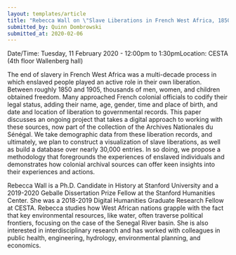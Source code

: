 ```yaml
---
layout: templates/article
title: "Rebecca Wall on \"Slave Liberations in French West Africa, 1850–1905: A (Very) Preliminary Digital Model\""
submitted_by: Quinn Dombrowski
submitted_at: 2020-02-06
---
```



Date/Time: Tuesday, 11 February 2020 - 12:00pm to 1:30pmLocation: CESTA (4th floor Wallenberg hall)

The end of slavery in French West Africa was a multi-decade process in which enslaved people played an active role in their own liberation. Between roughly 1850 and 1905, thousands of men, women, and children obtained freedom. Many approached French colonial officials to codify their legal status, adding their name, age, gender, time and place of birth, and date and location of liberation to governmental records. This paper discusses an ongoing project that takes a digital approach to working with these sources, now part of the collection of the Archives Nationales du Sénégal. We take demographic data from these liberation records, and ultimately, we plan to construct a visualization of slave liberations, as well as build a database over nearly 30,000 entries. In so doing, we propose a methodology that foregrounds the experiences of enslaved individuals and demonstrates how colonial archival sources can offer keen insights into their experiences and actions.


Rebecca Wall is a Ph.D. Candidate in History at Stanford University and a 2019-2020 Geballe Dissertation Prize Fellow at the Stanford Humanities Center. She was a 2018-2019 Digital Humanities Graduate Research Fellow at CESTA. Rebecca studies how West African nations grapple with the fact that key environmental resources, like water, often traverse political frontiers, focusing on the case of the Senegal River basin. She is also interested in interdisciplinary research and has worked with colleagues in public health, engineering, hydrology, environmental planning, and economics.





